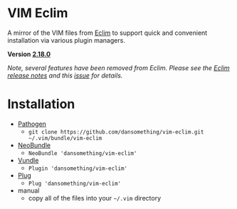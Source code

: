 # VIM Eclim

A mirror of the VIM files from [Eclim][1] to support quick and convenient installation via various plugin managers.

**Version [2.18.0][6]**

*Note, several features have been removed from Eclim. Please see the [Eclim release notes][6] and this [issue][7] for details.*

# Installation

*  [Pathogen][2]
    *  `git clone https://github.com/dansomething/vim-eclim.git ~/.vim/bundle/vim-eclim`
*  [NeoBundle][3]
    *  `NeoBundle 'dansomething/vim-eclim'`
*  [Vundle][4]
    *  `Plugin 'dansomething/vim-eclim'`
*  [Plug][5]
    *  `Plug 'dansomething/vim-eclim'`
*  manual
    *  copy all of the files into your `~/.vim` directory

[1]: https://github.com/ervandew/eclim
[2]: https://github.com/tpope/vim-pathogen
[3]: https://github.com/Shougo/neobundle.vim
[4]: https://github.com/gmarik/vundle
[5]: https://github.com/junegunn/vim-plug
[6]: http://eclim.org/changes.html#jan-09-2021
[7]: https://github.com/ervandew/eclim/issues/606#issuecomment-756864300
